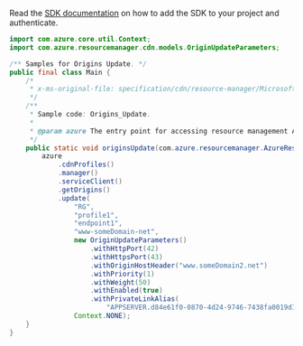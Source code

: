 Read the [SDK documentation](https://github.com/Azure/azure-sdk-for-java/blob/azure-resourcemanager_2.12.0/sdk/resourcemanager/azure-resourcemanager/README.md) on how to add the SDK to your project and authenticate.

```java
import com.azure.core.util.Context;
import com.azure.resourcemanager.cdn.models.OriginUpdateParameters;

/** Samples for Origins Update. */
public final class Main {
    /*
     * x-ms-original-file: specification/cdn/resource-manager/Microsoft.Cdn/stable/2021-06-01/examples/Origins_Update.json
     */
    /**
     * Sample code: Origins_Update.
     *
     * @param azure The entry point for accessing resource management APIs in Azure.
     */
    public static void originsUpdate(com.azure.resourcemanager.AzureResourceManager azure) {
        azure
            .cdnProfiles()
            .manager()
            .serviceClient()
            .getOrigins()
            .update(
                "RG",
                "profile1",
                "endpoint1",
                "www-someDomain-net",
                new OriginUpdateParameters()
                    .withHttpPort(42)
                    .withHttpsPort(43)
                    .withOriginHostHeader("www.someDomain2.net")
                    .withPriority(1)
                    .withWeight(50)
                    .withEnabled(true)
                    .withPrivateLinkAlias(
                        "APPSERVER.d84e61f0-0870-4d24-9746-7438fa0019d1.westus2.azure.privatelinkservice"),
                Context.NONE);
    }
}
```
